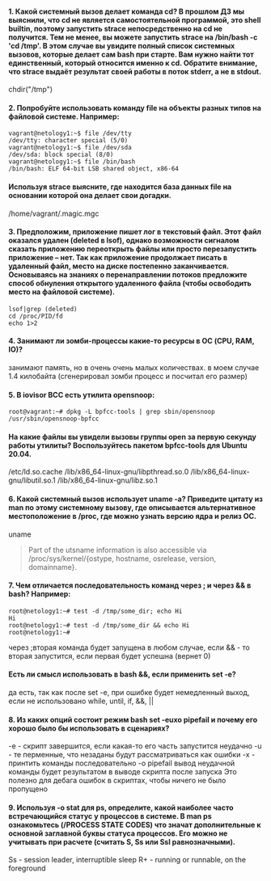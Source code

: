 #### 1. Какой системный вызов делает команда cd? В прошлом ДЗ мы выяснили, что cd не является самостоятельной программой, это shell builtin, поэтому запустить strace непосредственно на cd не получится. Тем не менее, вы можете запустить strace на /bin/bash -c 'cd /tmp'. В этом случае вы увидите полный список системных вызовов, которые делает сам bash при старте. Вам нужно найти тот единственный, который относится именно к cd. Обратите внимание, что strace выдаёт результат своей работы в поток stderr, а не в stdout.
chdir("/tmp")
#### 2. Попробуйте использовать команду file на объекты разных типов на файловой системе. Например:
```
vagrant@netology1:~$ file /dev/tty
/dev/tty: character special (5/0)
vagrant@netology1:~$ file /dev/sda
/dev/sda: block special (8/0)
vagrant@netology1:~$ file /bin/bash
/bin/bash: ELF 64-bit LSB shared object, x86-64
```
#### Используя strace выясните, где находится база данных file на основании которой она делает свои догадки.
/home/vagrant/.magic.mgc
#### 3. Предположим, приложение пишет лог в текстовый файл. Этот файл оказался удален (deleted в lsof), однако возможности сигналом сказать приложению переоткрыть файлы или просто перезапустить приложение – нет. Так как приложение продолжает писать в удаленный файл, место на диске постепенно заканчивается. Основываясь на знаниях о перенаправлении потоков предложите способ обнуления открытого удаленного файла (чтобы освободить место на файловой системе).
```
lsof|grep (deleted)
cd /proc/PID/fd
echo 1>2
```
#### 4. Занимают ли зомби-процессы какие-то ресурсы в ОС (CPU, RAM, IO)?
занимают память, но в очень очень малых количествах.
в моем случае 1.4 килобайта (сгенерировал зомби процесс и посчитал его размер)
#### 5. В iovisor BCC есть утилита opensnoop:
```
root@vagrant:~# dpkg -L bpfcc-tools | grep sbin/opensnoop
/usr/sbin/opensnoop-bpfcc
```
#### На какие файлы вы увидели вызовы группы open за первую секунду работы утилиты? Воспользуйтесь пакетом bpfcc-tools для Ubuntu 20.04. 
/etc/ld.so.cache
/lib/x86_64-linux-gnu/libpthread.so.0
/lib/x86_64-linux-gnu/libutil.so.1
/lib/x86_64-linux-gnu/libz.so.1
#### 6. Какой системный вызов использует uname -a? Приведите цитату из man по этому системному вызову, где описывается альтернативное местоположение в /proc, где можно узнать версию ядра и релиз ОС.
uname
>Part of the utsname information is also accessible via /proc/sys/kernel/{ostype, hostname, osrelease, version, domainname}.
#### 7. Чем отличается последовательность команд через ; и через && в bash? Например:
```
root@netology1:~# test -d /tmp/some_dir; echo Hi
Hi
root@netology1:~# test -d /tmp/some_dir && echo Hi
root@netology1:~#
```
через ;вторая команда будет запущена в любом случае, если && - то вторая запустится, если первая будет успешна (вернет 0)
#### Есть ли смысл использовать в bash &&, если применить set -e?
да есть, так как после set -e, при ошибке будет немедленный выход, если не использовано while, until, if, &&, ||
#### 8. Из каких опций состоит режим bash set -euxo pipefail и почему его хорошо было бы использовать в сценариях?
-e - скрипт завершится, если какая-то его часть запустится неудачно
-u - те перменные, что незаданы будут рассматриваться как ошибки
-x - принтить команды последовательно
-o pipefail вывод неудачной команды будет результатом в выводе скрипта после запуска
Это полезно для дебага ошибок в скриптах, чтобы ничего не было пропущено
#### 9. Используя -o stat для ps, определите, какой наиболее часто встречающийся статус у процессов в системе. В man ps ознакомьтесь (/PROCESS STATE CODES) что значат дополнительные к основной заглавной буквы статуса процессов. Его можно не учитывать при расчете (считать S, Ss или Ssl равнозначными).
Ss - session leader, interruptible sleep
R+ - running or runnable, on the foreground